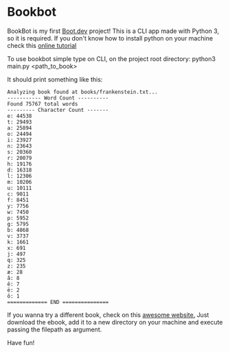 # Bookbot

BookBot is my first [Boot.dev](https://www.boot.dev) project!
This is a CLI app made with Python 3, so it is required. If you don't know how to install python on your machine check this [online tutorial](https://www.geeksforgeeks.org/download-and-install-python-3-latest-version/)

To use bookbot simple type on CLI, on the project root directory:
python3 main.py <path_to_book>

It should print something like this:

```============ BOOKBOT ============
Analyzing book found at books/frankenstein.txt...
----------- Word Count ----------
Found 75767 total words
--------- Character Count -------
e: 44538
t: 29493
a: 25894
o: 24494
i: 23927
n: 23643
s: 20360
r: 20079
h: 19176
d: 16318
l: 12306
m: 10206
u: 10111
c: 9011
f: 8451
y: 7756
w: 7450
p: 5952
g: 5795
b: 4868
v: 3737
k: 1661
x: 691
j: 497
q: 325
z: 235
æ: 28
â: 8
ê: 7
ë: 2
ô: 1
============= END ===============
```

If you wanna try a different book, check on this [awesome website.](https://www.gutenberg.org)
Just download the ebook, add it to a new directory on your machine and execute passing the filepath as argument.

Have fun!